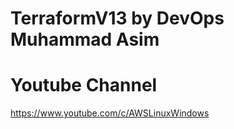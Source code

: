 # TerraformV13 by DevOps Muhammad Asim


# Youtube Channel
https://www.youtube.com/c/AWSLinuxWindows

